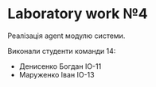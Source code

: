 # Laboratory work №4

Реалізація agent модулю системи.

Виконали студенти команди 14:

* Денисенко Богдан ІО-11
* Маруженко Іван ІО-13
